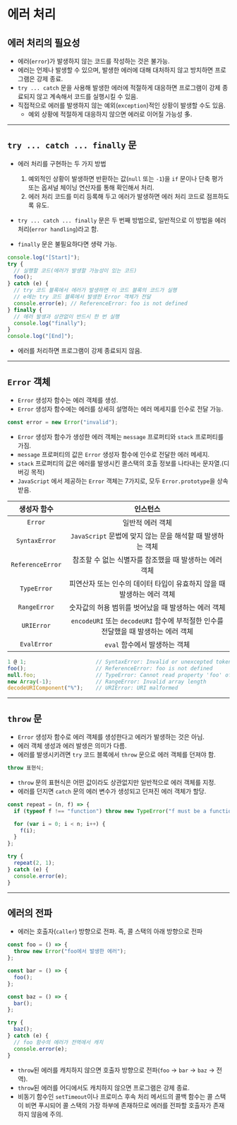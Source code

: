 # 에러 처리

## 에러 처리의 필요성

- 에러(`error`)가 발생하지 않는 코드를 작성하는 것은 불가능.
- 에러는 언제나 발생할 수 있으며, 발생한 에러에 대해 대처하지 않고 방치하면 프로그램은 강제 종료.
- `try ... catch` 문을 사용해 발생한 에러에 적절하게 대응하면 프로그램이 강제 종료되지 않고 계속해서 코드를 실행시킬 수 있음.
- 직접적으로 에러를 발생하지 않는 예외(`exception`)적인 상황이 발생할 수도 있음.
  - 예외 상황에 적절하게 대응하지 않으면 에러로 이어질 가능성 多.

---

## `try ... catch ... finally` 문

- 에러 처리를 구현하는 두 가지 방법

  1. 예외적인 상황이 발생하면 반환하는 값(`null` 또는 `-1`)을 `if` 문이나 단축 평가 또는 옵셔널 체이닝 연산자를 통해 확인해서 처리.
  2. 에러 처리 코드를 미리 등록해 두고 에러가 발생하면 에러 처리 코드로 점프하도록 유도.

- `try ... catch ... finally` 문은 두 번째 방법으로, 일반적으로 이 방법을 에러 처리(`error handling`)라고 함.
- `finally` 문은 불필요하다면 생략 가능.

```js
console.log("[Start]");
try {
  // 실행할 코드(에러가 발생할 가능성이 있는 코드)
  foo();
} catch (e) {
  // try 코드 블록에서 에러가 발생하면 이 코드 블록의 코드가 실행
  // e에는 try 코드 블록에서 발생한 Error 객체가 전달
  console.error(e); // ReferenceError: foo is not defined
} finally {
  // 에러 발생과 상관없이 반드시 한 번 실행
  console.log("finally");
}
console.log("[End]");
```

- 에러를 처리하면 프로그램이 강제 종료되지 않음.

---

## `Error` 객체

- `Error` 생성자 함수는 에러 객체를 생성.
- `Error` 생성자 함수에는 에러를 상세히 설명하는 에러 메세지를 인수로 전달 가능.

```js
const error = new Error("invalid");
```

- `Error` 생성자 함수가 생성한 에러 객체는 `message` 프로퍼티와 `stack` 프로퍼티를 가짐.
- `message` 프로퍼티의 값은 `Error` 생성자 함수에 인수로 전달한 에러 메세지.
- `stack` 프로퍼티의 값은 에러를 발생시킨 콜스택의 호출 정보를 나타내는 문자열.(디버깅 목적)
- `JavaScript` 에서 제공하는 `Error` 객체는 7가지로, 모두 `Error.prototype`을 상속 받음.

|   생성자 함수    |                                      인스턴스                                      |
| :--------------: | :--------------------------------------------------------------------------------: |
|     `Error`      |                                  일반적 에러 객체                                  |
|  `SyntaxError`   |             `JavaScript` 문법에 맞지 않는 문을 해석할 때 발생하는 객체             |
| `ReferenceError` |               참조할 수 없는 식별자를 참조했을 때 발생하는 에러 객체               |
|   `TypeError`    |       피연산자 또는 인수의 데이터 타입이 유효하지 않을 때 발생하는 에러 객체       |
|   `RangeError`   |                숫자값의 허용 범위를 벗어났을 때 발생하는 에러 객체                 |
|    `URIError`    | `encodeURI` 또는 `decodeURI` 함수에 부적절한 인수를 전달했을 때 발생하는 에러 객체 |
|   `EvalError`    |                           `eval` 함수에서 발생하는 객체                            |

```js
1 @ 1;                      // SyntaxError: Invalid or unexcepted token
foo();                      // ReferenceError: foo is not defined
null.foo;                   // TypeError: Cannot read property 'foo' of null
new Array(-1);              // RangeError: Invalid array length
decodeURIComponent("%");    // URIError: URI malformed
```

---

## `throw` 문

- `Error` 생성자 함수로 에러 객체를 생성한다고 에러가 발생하는 것은 아님.
- 에러 객체 생성과 에러 발생은 의미가 다름.
- 에러를 발생시키려면 `try` 코드 블록에서 `throw` 문으로 에러 객체를 던져야 함.

```js
throw 표현식;
```

- `throw` 문의 표현식은 어떤 값이라도 상관없지만 일반적으로 에러 객체를 지정.
- 에러를 던지면 `catch` 문의 에러 변수가 생성되고 던져진 에러 객체가 할당.

```js
const repeat = (n, f) => {
  if (typeof f !== "function") throw new TypeError("f must be a function");

  for (var i = 0; i < n; i++) {
    f(i);
  }
};

try {
  repeat(2, 1);
} catch (e) {
  console.error(e);
}
```

---

## 에러의 전파

- 에러는 호출자(`caller`) 방향으로 전파. 즉, 콜 스택의 아래 방향으로 전파

```js
const foo = () => {
  throw new Error("foo에서 발생한 에러");
};

const bar = () => {
  foo();
};

const baz = () => {
  bar();
};

try {
  baz();
} catch (e) {
  // foo 함수의 에러가 전역에서 캐치
  console.error(e);
}
```

- `throw`된 에러를 캐치하지 않으면 호출자 방향으로 전파(`foo` -> `bar` -> `baz` -> 전역).
- `throw`된 에러를 어디에서도 캐치하지 않으면 프로그램은 강제 종료.
- 비동기 함수인 `setTimeout`이나 프로미스 후속 처리 메서드의 콜백 함수는 콜 스택이 비면 푸시되어 콜 스택의 가장 하부에 존재하므로 에러를 전파할 호출자가 존재하지 않음에 주의.
